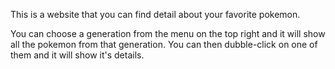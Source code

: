 This is a website that you can find detail about your favorite pokemon.

You can choose a generation from the menu on the top right and it will show all the pokemon from that generation.
You can then dubble-click on one of them and it will show it's details.
